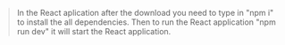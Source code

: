 > In the React aplication after the download you need to type in "npm i" to install the all dependencies. 
> Then to run the React application "npm run dev" it will start the React application.
